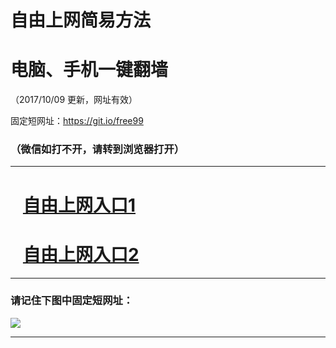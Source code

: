 ﻿# 自由上网简易方法

# 电脑、手机一键翻墙

（2017/10/09 更新，网址有效）

固定短网址：https://git.io/free99

### （微信如打不开，请转到浏览器打开）


***





# &nbsp;&nbsp; <a href="http://ft913432193.fwq-tz-1001.info/fwqtz01.html?t=100900113613 " target="_blank">自由上网入口1</a>
# &nbsp;&nbsp; <a href="http://ft850913296.fwq-tz-1002.info/fwqtz02.html?t=100900121576 " target="_blank">自由上网入口2</a>
***

### 请记住下图中固定短网址：

<img src="https://s3-us-west-2.amazonaws.com/fwq-1001/yjfq-20170905okok.png" /> 


***

